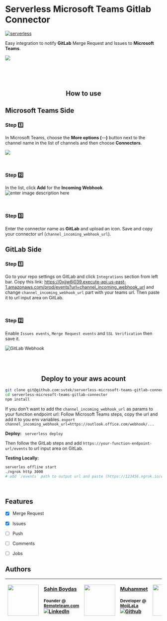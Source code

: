 # Serverless Microsoft Teams Gitlab Connector

[![serverless](http://public.serverless.com/badges/v3.svg)](http://www.serverless.com)

Easy integration to notify **GitLab** Merge Request and Issues to **Microsoft Teams**.

![](https://raw.githubusercontent.com/svtek/serverless-microsoft-teams-gitlab-connector/master/Screenshot%202017-10-19%2021.07.40.png)

<br/>
<br/>
<br/>

<h2 align="center">How to use</h2>


## Microsoft Teams Side

### Step :one:
In Microsoft Teams, choose the **More options (⋯)** button next to the channel name in the list of channels and then choose **Connectors**.

![](https://raw.githubusercontent.com/svtek/serverless-microsoft-teams-gitlab-connector/master/connectors.png)

<br/>

### Step :two:
In the list, click **Add** for the **Incoming Webhook**.
![enter image description here](https://www.evernote.com/shard/s672/sh/fe974184-71d0-4ffc-bc30-2a6669d3d328/c84cc7d488f833b54d0b8e7e43aed702/res/6ae668c0-3bd6-4cb0-ae45-b9faa0dca835/connector_list.png.jpg?resizeSmall&width=832)

<br/>

### Step :three:
Enter the connector name as **GitLab** and upload an icon. Save and copy your connector url (`channel_incoming_webhook_url`).



## GitLab Side

### Step :one:
Go to your repo settings on GitLab and click `Integrations` section from left bar.
Copy this link:
https://0xjjw6j039.execute-api.us-east-1.amazonaws.com/prod/events?url=channel_incoming_webhook_url
and change `channel_incoming_webhook_url` part with your teams url.
Then paste it to url input area on GitLab.

<br/>

### Step :two:
Enable `Issues events`, `Merge Request events` and `SSL Verification` then save it.

![GitLab Webhook](https://www.evernote.com/shard/s672/sh/1778556c-c6ce-41af-bb4c-e526d25a3957/408dad22de893f8df13f7065a220be77/res/cd40ec98-62ac-4004-a3e0-8c3100612dad/integrations.jpg?resizeSmall&width=832 )

<br/>
<br/>

<h2 align="center">Deploy to your aws acount</h2>


```bash
git clone git@github.com:svtek/serverless-microsoft-teams-gitlab-connector.git
cd serverless-microsoft-teams-gitlab-connector
npm install
```
If you don't want to add the `channel_incoming_webhook_url` as params to your function endpoint url: Follow Microsoft Teams steps, copy the url and add it to you env variables.
 `export channel_incoming_webhook_url=https://outlook.office.com/webhook/...`

**Deploy:**
` serverless deploy`

Then follow the GitLab steps and add `https://your-function-endpoint-url/events` to url input area on GitLab.

**Testing Locally:**
```bash
serverles offline start
./ngrok http 3000
# add `/events` path to output url and paste (https://123456.ngrok.io/events) to GitLab url input.
```

<br/>

## Features

- [x] Merge Request
- [x] Issues
- [ ] Push
- [ ] Comments
- [ ] Jobs


## Authors
| [<img src="https://pbs.twimg.com/profile_images/1331045707961274368/-YifJbqn_400x400.jpg" width="100px;"/>](https://twitter.com/sahin)   | [Sahin Boydas](https://twitter.com/sahin)<br/><br/><sub>Founder @ [Remoteteam.com](https://www.remoteteam.com)</sub><br/> [![LinkedIn][1.1]][1]| [<img src="https://avatars1.githubusercontent.com/u/989759?s=460&v=4" width="100px;"/>](https://github.com/muhammet)   | [Muhammet](https://github.com/muhammet)<br/><br/><sub>Developer @ [MojiLaLa](http://mojilala.com)</sub><br/> [![Github][2.1]][2] | [<img src="https://avatars1.githubusercontent.com/u/8470005?s=460&v=4" width="100px;"/>](https://github.com/sadikay)   | [Sadik](https://github.com/sadikay)<br/><br/><sub>Developer @ [MojiLaLa](http://mojilala.com)</sub><br/> [![Github][3.1]][3]
| - | :- | - | :- | - | :- |

[1.1]: https://www.kingsfund.org.uk/themes/custom/kingsfund/dist/img/svg/sprite-icon-linkedin.svg (linkedin icon)
[1]: https://www.linkedin.com/in/sahinboydas
[2.1]: http://i.imgur.com/9I6NRUm.png (github.com/muhammet)
[2]: http://www.github.com/muhammet
[3.1]: http://i.imgur.com/9I6NRUm.png (github.com/sadikay)
[3]: http://www.github.com/sadikay
